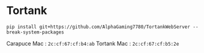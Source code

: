 # Tortank

```
pip install git+https://github.com/AlphaGaming7780/TortankWebServer --break-system-packages
```

Carapuce Mac : `2c:cf:67:cf:b4:ab`
Tortank Mac : `2c:cf:67:cf:b5:2e`
